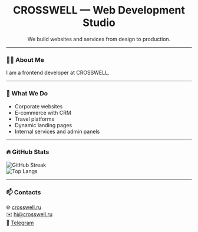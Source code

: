 <h1 align="center">CROSSWELL — Web Development Studio</h1>
<p align="center">We build websites and services from design to production.</p>

---

### 👨‍💻 About Me
I am a frontend developer at CROSSWELL.  

---

### 🚀 What We Do
- Corporate websites  
- E-commerce with CRM  
- Travel platforms  
- Dynamic landing pages  
- Internal services and admin panels  

---

### 🔥 GitHub Stats
![GitHub Streak](https://streak-stats.demolab.com?user=scxr1et&theme=dark&hide_border=true)  
![Top Langs](https://github-readme-stats.vercel.app/api/top-langs/?username=scxr1et&layout=compact&theme=dark&hide_border=true)

---

### 📫 Contacts
🌐 [crosswell.ru](https://crosswell.ru)  
✉️ hi@crosswell.ru  
📱 [Telegram](https://t.me/scxrllet)

